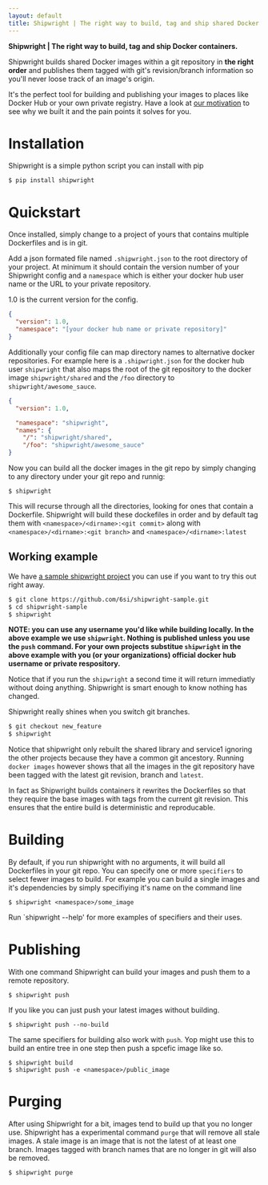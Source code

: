 ```yaml
---
layout: default
title: Shipwright | The right way to build, tag and ship shared Docker containers.
---
```


<strong>Shipwright | The right way to build, tag and 
ship Docker containers.</strong>


Shipwright builds shared Docker images within a git repository
in **the right order** and publishes them tagged with git's revision/branch
information so  you'll never loose track of an image's origin.

It's the perfect tool for building and publishing your images to places
like Docker Hub or your own private registry. Have a look at  [our motivation](docs/motivation.md) to see why we built it and the pain points it solves for you.


Installation
============

Shipwright is a simple python script you can install with pip

	$ pip install shipwright



Quickstart
==========

Once installed, simply change to a project of yours that contains multiple Dockerfiles and is in git. 

Add a json formated file named `.shipwright.json` to the root directory 
of your project. At minimum it should contain
the version number of your Shipwright config  and a `namespace` which
is either your docker hub user name or the URL to your private repository.

1.0 is the current version for the config.

```json
{
  "version": 1.0,
  "namespace": "[your docker hub name or private repository]"
}
```

Additionally your config file can map directory names to alternative
docker repositories. For example here is a `.shipwright.json`
for the docker hub user `shipwright` that also maps the root of the 
git repository to the docker image `shipwright/shared` and the `/foo`
directory to `shipwright/awesome_sauce`.

```json
{
  "version": 1.0,

  "namespace": "shipwright",
  "names": {
    "/": "shipwright/shared",
    "/foo": "shipwright/awesome_sauce"
}
```

Now you can build all the docker images in the git repo by simply changing
to any directory under your git repo and runnig:

	$ shipwright
	
This will recurse through all the directories, looking for ones that contain a Dockerfile. Shipwright will build these dockefiles in order and by default tag them with `<namespace>/<dirname>:<git commit>` along with `<namespace>/<dirname>:<git branch>` and `<namespace>/<dirname>:latest`

Working example
---------------

We have [a sample shipwright project](https://github.com/6si/shipwright-sample) you can use if you want to try this out right away.

```bash
$ git clone https://github.com/6si/shipwright-sample.git
$ cd shipwright-sample
$ shipwright 
```

**NOTE: you can use any username you'd like while building locally. In the above example we use `shipwright`. Nothing is published unless you use the `push` command. For your own projects  substitue `shipwright` in the above example with you (or your organizations) official docker hub username or private respository.**

Notice that if you run the `shipwright` a second time it will return immediatly without doing anything. Shipwright is smart enough to know nothing has changed.

Shipwright really shines when you switch git branches.

```bash
$ git checkout new_feature
$ shipwright
```


Notice that shipwright only rebuilt  the shared library and service1 ignoring the other projects because they have a common git ancestory. Running `docker images` however shows that all the images in the git repository have been tagged with the latest git revision, branch and `latest`. 

In fact as Shipwright builds  containers it rewrites the Dockerfiles so that they require the base images with tags from the current git revision. This ensures that the entire build is deterministic and reproducable.


Building
=========


By default, if you run shipwright with no arguments, it will build all Dockerfiles
in your git repo. You can specify one or more `specifiers` to select fewer images to build. For example you can build a single images and it's dependencies by simply
specifiying it's name on the command line

```
$ shipwright <namespace>/some_image
```

Run `shipwright --help' for more examples of specifiers and their uses.


Publishing
==========

With one command Shipwright can build your images and push them to a remote repository.

```
$ shipwright push
``` 

If you like you can just push your latest images without building.


```
$ shipwright push --no-build 
```

The same specifiers for building also work with `push`. Yop might use this
to build an entire tree in one step then push a spcefic image like so.

```
$ shipwright build
$ shipwright push -e <namespace>/public_image
```

Purging
=======

After using Shipwright for a bit, images tend to build up that you no longer
use. Shipwright has a experimental command `purge` that will remove all stale 
images.  A stale image is an image that is not the latest of at 
least one branch. Images tagged with branch names that are no longer in git
will also be removed.

```
$ shipwright purge
```
